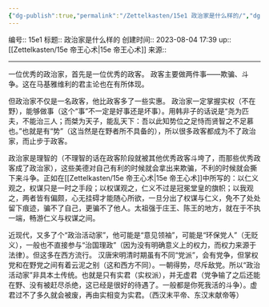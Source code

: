 ```yaml
---
{"dg-publish":true,"permalink":"/Zettelkasten/15e1 政治家是什么样的/","dgPassFrontmatter":true}
---
```


编号:: 15e1
标题:: 政治家是什么样的
创建时间:: 2023-08-04 17:39
up:: [[Zettelkasten/15e 帝王心术\|15e 帝王心术]]
来源:: 

---
一位优秀的政治家，首先是一位优秀的政客。
政客主要做两件事——欺骗、斗争。这在马基雅维利的君主论也在有所体现。

但政治家不仅是一名政客，他比政客多了一些实惠。
政治家一定掌握实权（不在野），能够做事（这个“事”不一定是好事还是坏事）。用韩非子的话说是“尧为匹夫，不能治三人；而桀为天子，能乱天下：吾以此知势位之足恃而贤智之不足慕也。”也就是有“势”（这当然是在野者所不具备的），所以很多政客都成为不了政治家，而止步于政客。

政治家是理智的（不理智的话在政客阶段就被其他优秀政客斗垮了，而那些优秀政客成了政治家），这些美德对自己有利的时候就会拿出来欺骗，不利的时候就会撕下来斗争。正如在[[Zettelkasten/15e 帝王心术\|15e 帝王心术]]中所写的：以仁义观之，权谋只是一时之手段；以权谋观之，仁义不过是冠冕堂皇的旗帜；以我观之，两者皆有偏颇，心无挂碍才能随心所欲，一旦分出了权谋与仁义，免不了处处留下痕迹，骗不了自己，更骗不了他人。太祖强于庄王、陈王的地方，就在于不执一端，畅游仁义与权谋之间。

近现代，又多了个“政治活动家”，他可能是“意见领袖”，可能是“环保党人”（无贬义），一般也不直接参与“治国理政”（因为没有明确意义上的权力，而权力来源于法律）。但这多在西方流行。
汉唐宋明清时期虽有不同“党派”，会有党争，但掌权党和在野党之间有着云泥之别（这和西方不同）。一朝得势，尽斥敌党。所以“政治活动家”非具本土传统。也就是只有实君（实权派），并无虚君（党争输了之后还能在野、没有被赶尽杀绝，这已经是很好的待遇了。一般都是你死我活的斗争）。虚君过不了多久就会被废，再由实相变为实君。（西汉末平帝、东汉末献帝等）